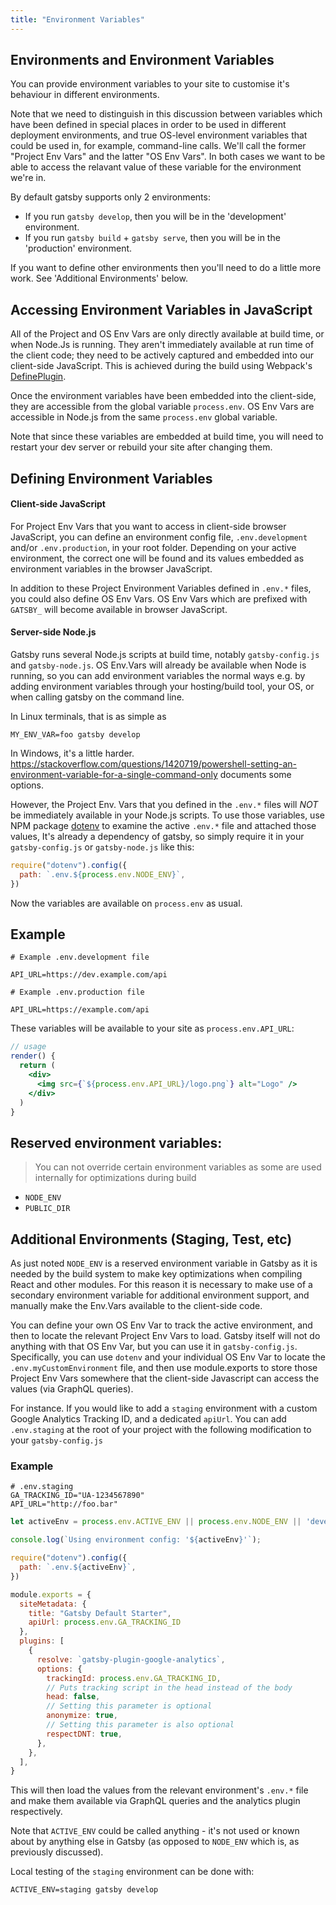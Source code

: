 ```yaml
---
title: "Environment Variables"
---
```


## Environments and Environment Variables

You can provide environment variables to your site to customise it's behaviour in different environments. 

Note that we need to distinguish in this discussion between variables which have been defined in
special places in order to be used in different deployment environments, and true OS-level 
environment variables that could be used in, for example, command-line calls.
We'll call the former "Project Env Vars" and the latter "OS Env Vars".
In both cases we want to be able to access the relavant value of these variable for the environment
we're in.

By default gatsby supports only 2 environments:

 * If you run `gatsby develop`, then you will be in the 'development' environment.
 * If you run `gatsby build` + `gatsby serve`, then you will be in the 'production' environment.
 
If you want to define other environments then you'll need to do a little more work. See 'Additional Environments' below.

## Accessing Environment Variables in JavaScript

All of the Project and OS Env Vars are only directly available at build time, or
when Node.Js is running. They aren't immediately available at run time of the client code; they
need to be actively captured and embedded into our client-side JavaScript.
This is achieved during the build using Webpack's [DefinePlugin](https://webpack.js.org/plugins/define-plugin/).

Once the environment variables have been embedded into the client-side, they are accessible from the
global variable `process.env`.
OS Env Vars are accessible in Node.js from the same `process.env` global variable.

Note that since these variables are embedded at build time, you will need to restart your dev server
or rebuild your site after changing them.

## Defining Environment Variables

#### Client-side JavaScript

For Project Env Vars that you want to access in client-side browser JavaScript, you can define
an environment config file, `.env.development` and/or `.env.production`, in your root folder.
Depending on your active environment, the correct one will be found and its values embedded as environment variables in the
browser JavaScript.

In addition to these Project Environment Variables defined in `.env.*` files, you could also define
OS Env Vars. OS Env Vars which are prefixed with `GATSBY_` will become available in
browser JavaScript.

#### Server-side Node.js

Gatsby runs several Node.js scripts at build time, notably `gatsby-config.js` and `gatsby-node.js`.
OS Env.Vars will already be available when Node is running, so you can add environment variables the
normal ways e.g. by adding environment variables through your hosting/build tool, your OS, or when
calling gatsby on the command line.

In Linux terminals, that is as simple as
```
MY_ENV_VAR=foo gatsby develop
```
In Windows, it's a little harder. https://stackoverflow.com/questions/1420719/powershell-setting-an-environment-variable-for-a-single-command-only documents some options.

However, the Project Env. Vars that you defined in the `.env.*` files will *NOT* be immediately available
in your Node.js scripts. To use those variables, use NPM package [dotenv](https://www.npmjs.com/package/dotenv) to
examine the active `.env.*` file and attached those values,
It's already a dependency of gatsby, so simply require it in your `gatsby-config.js` or `gatsby-node.js` like this:

```javascript:title=gatsby-config.js
require("dotenv").config({
  path: `.env.${process.env.NODE_ENV}`,
})
```

Now the variables are available on `process.env` as usual.

## Example

```shell
# Example .env.development file

API_URL=https://dev.example.com/api
```

```shell
# Example .env.production file

API_URL=https://example.com/api
```

These variables will be available to your site as `process.env.API_URL`:

```jsx
// usage
render() {
  return (
    <div>
      <img src={`${process.env.API_URL}/logo.png`} alt="Logo" />
    </div>
  )
}
```


## Reserved environment variables:
> You can not override certain environment variables as some are used internally
> for optimizations during build

- `NODE_ENV`
- `PUBLIC_DIR`

## Additional Environments (Staging, Test, etc)

As just noted `NODE_ENV` is a reserved environment variable in Gatsby as it is needed by the build system to make key optimizations when compiling React and other modules. For this reason it is necessary to make use of a secondary environment variable for additional environment support, and manually make the Env.Vars available to the client-side code.

You can define your own OS Env Var to track the active environment, and then to locate the relevant Project Env Vars to load. Gatsby itself will not do anything with that OS Env Var, but you can use it in `gatsby-config.js`.
Specifically, you can use `dotenv` and your individual OS Env Var to locate the `.env.myCustomEnvironment` file, and then use module.exports to store those Project Env Vars somewhere that the client-side Javascript can access the values (via GraphQL queries).

For instance. If you would like to add a `staging` environment with a custom Google Analytics Tracking ID, and a dedicated `apiUrl`. You can add `.env.staging` at the root of your project with the following modification to your `gatsby-config.js`

### Example

```shell
# .env.staging
GA_TRACKING_ID="UA-1234567890"
API_URL="http://foo.bar"
```

```javascript:title=gatsby-config.js
let activeEnv = process.env.ACTIVE_ENV || process.env.NODE_ENV || 'development'

console.log(`Using environment config: '${activeEnv}'`);

require("dotenv").config({
  path: `.env.${activeEnv}`,
})

module.exports = {
  siteMetadata: {
    title: "Gatsby Default Starter",
    apiUrl: process.env.GA_TRACKING_ID
  },
  plugins: [
    {
      resolve: `gatsby-plugin-google-analytics`,
      options: {
        trackingId: process.env.GA_TRACKING_ID,
        // Puts tracking script in the head instead of the body
        head: false,
        // Setting this parameter is optional
        anonymize: true,
        // Setting this parameter is also optional
        respectDNT: true,
      },
    },
  ],
}
```

This will then load the values from the relevant environment's `.env.*` file and make them available via GraphQL queries and the analytics plugin respectively.

Note that `ACTIVE_ENV` could be called anything - it's not used or known about by anything else in Gatsby (as opposed to `NODE_ENV` which is, as previously discussed).

Local testing of the `staging` environment can be done with:

```
ACTIVE_ENV=staging gatsby develop
```
